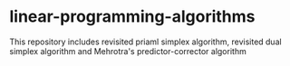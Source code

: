 # linear-programming-algorithms
This repository includes revisited priaml simplex algorithm, revisited dual simplex algorithm and Mehrotra's predictor-corrector algorithm

